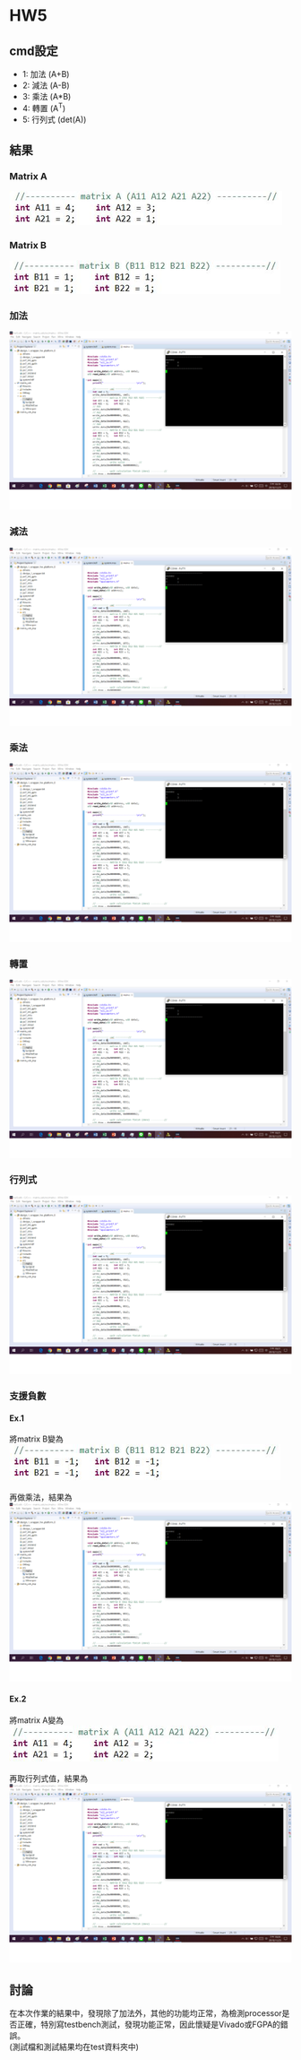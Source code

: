 # HW5
## cmd設定
* 1: 加法 (A+B)
* 2: 減法 (A-B)
* 3: 乘法 (A*B)
* 4: 轉置 (A<sup>T</sup>)
* 5: 行列式 (det(A))
## 結果
### Matrix A
![images](https://github.com/FPGAGROUP2/2019_FPGA_Design_Group2/blob/master/Lab05/img/MatrixA.JPG)
### Matrix B
![images](https://github.com/FPGAGROUP2/2019_FPGA_Design_Group2/blob/master/Lab05/img/MatrixB.JPG)
### 加法
![images](https://github.com/FPGAGROUP2/2019_FPGA_Design_Group2/blob/master/Lab05/img/result%20for%20cmd%3D1.png)
### 減法
![images](https://github.com/FPGAGROUP2/2019_FPGA_Design_Group2/blob/master/Lab05/img/result%20for%20cmd%3D2.png)
### 乘法
![images](https://github.com/FPGAGROUP2/2019_FPGA_Design_Group2/blob/master/Lab05/img/result%20for%20cmd%3D3.png)
### 轉置
![images](https://github.com/FPGAGROUP2/2019_FPGA_Design_Group2/blob/master/Lab05/img/result%20for%20cmd%3D4.png)
### 行列式
![images](https://github.com/FPGAGROUP2/2019_FPGA_Design_Group2/blob/master/Lab05/img/result%20for%20cmd%3D5.png)
### 支援負數
#### Ex.1
將matrix B變為<br/>
![images](https://github.com/FPGAGROUP2/2019_FPGA_Design_Group2/blob/master/Lab05/img/negative_MatrixB.JPG)<br/>
<br/>
再做乘法，結果為<br/>
![images](https://github.com/FPGAGROUP2/2019_FPGA_Design_Group2/blob/master/Lab05/img/negative%20result%20for%20cmd%3D3.png)<br/>
#### Ex.2
將matrix A變為<br/>
![images](https://github.com/FPGAGROUP2/2019_FPGA_Design_Group2/blob/master/Lab05/img/negative_MatrixA.JPG)<br/>
<br/>
再取行列式值，結果為<br/>
![images](https://github.com/FPGAGROUP2/2019_FPGA_Design_Group2/blob/master/Lab05/img/negative%20result%20for%20cmd%3D5.png)<br/>
## 討論
在本次作業的結果中，發現除了加法外，其他的功能均正常，為檢測processor是否正確，特別寫testbench測試，發現功能正常，因此懷疑是Vivado或FGPA的錯誤。
<br/>
(測試檔和測試結果均在test資料夾中)
